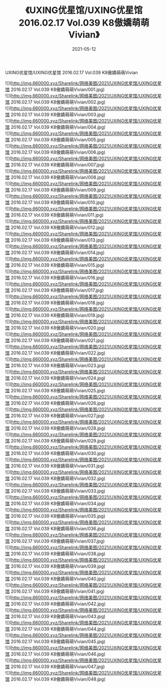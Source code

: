 ﻿---
layout: post
title:  《UXING优星馆/UXING优星馆 2016.02.17 Vol.039 K8傲嬌萌萌Vivian》
date:   2021-05-12
img: http://img.660000.xyz/Sharelink/网络美图/2021/UXING优星馆/UXING优星馆 2016.02.17 Vol.039 K8傲嬌萌萌Vivian/000.jpg
categories: [美女, 清纯, 唯美]
---

UXING优星馆/UXING优星馆 2016.02.17 Vol.039 K8傲嬌萌萌Vivian

 ![](http://img.660000.xyz/Sharelink/网络美图/2021/UXING优星馆/UXING优星馆 2016.02.17 Vol.039 K8傲嬌萌萌Vivian/001.jpg) <br>![](http://img.660000.xyz/Sharelink/网络美图/2021/UXING优星馆/UXING优星馆 2016.02.17 Vol.039 K8傲嬌萌萌Vivian/002.jpg) <br>![](http://img.660000.xyz/Sharelink/网络美图/2021/UXING优星馆/UXING优星馆 2016.02.17 Vol.039 K8傲嬌萌萌Vivian/003.jpg) <br>![](http://img.660000.xyz/Sharelink/网络美图/2021/UXING优星馆/UXING优星馆 2016.02.17 Vol.039 K8傲嬌萌萌Vivian/004.jpg) <br>![](http://img.660000.xyz/Sharelink/网络美图/2021/UXING优星馆/UXING优星馆 2016.02.17 Vol.039 K8傲嬌萌萌Vivian/005.jpg) <br>![](http://img.660000.xyz/Sharelink/网络美图/2021/UXING优星馆/UXING优星馆 2016.02.17 Vol.039 K8傲嬌萌萌Vivian/006.jpg) <br>![](http://img.660000.xyz/Sharelink/网络美图/2021/UXING优星馆/UXING优星馆 2016.02.17 Vol.039 K8傲嬌萌萌Vivian/007.jpg) <br>![](http://img.660000.xyz/Sharelink/网络美图/2021/UXING优星馆/UXING优星馆 2016.02.17 Vol.039 K8傲嬌萌萌Vivian/008.jpg) <br>![](http://img.660000.xyz/Sharelink/网络美图/2021/UXING优星馆/UXING优星馆 2016.02.17 Vol.039 K8傲嬌萌萌Vivian/009.jpg) <br>![](http://img.660000.xyz/Sharelink/网络美图/2021/UXING优星馆/UXING优星馆 2016.02.17 Vol.039 K8傲嬌萌萌Vivian/010.jpg) <br>![](http://img.660000.xyz/Sharelink/网络美图/2021/UXING优星馆/UXING优星馆 2016.02.17 Vol.039 K8傲嬌萌萌Vivian/011.jpg) <br>![](http://img.660000.xyz/Sharelink/网络美图/2021/UXING优星馆/UXING优星馆 2016.02.17 Vol.039 K8傲嬌萌萌Vivian/012.jpg) <br>![](http://img.660000.xyz/Sharelink/网络美图/2021/UXING优星馆/UXING优星馆 2016.02.17 Vol.039 K8傲嬌萌萌Vivian/013.jpg) <br>![](http://img.660000.xyz/Sharelink/网络美图/2021/UXING优星馆/UXING优星馆 2016.02.17 Vol.039 K8傲嬌萌萌Vivian/014.jpg) <br>![](http://img.660000.xyz/Sharelink/网络美图/2021/UXING优星馆/UXING优星馆 2016.02.17 Vol.039 K8傲嬌萌萌Vivian/015.jpg) <br>![](http://img.660000.xyz/Sharelink/网络美图/2021/UXING优星馆/UXING优星馆 2016.02.17 Vol.039 K8傲嬌萌萌Vivian/016.jpg) <br>![](http://img.660000.xyz/Sharelink/网络美图/2021/UXING优星馆/UXING优星馆 2016.02.17 Vol.039 K8傲嬌萌萌Vivian/017.jpg) <br>![](http://img.660000.xyz/Sharelink/网络美图/2021/UXING优星馆/UXING优星馆 2016.02.17 Vol.039 K8傲嬌萌萌Vivian/018.jpg) <br>![](http://img.660000.xyz/Sharelink/网络美图/2021/UXING优星馆/UXING优星馆 2016.02.17 Vol.039 K8傲嬌萌萌Vivian/019.jpg) <br>![](http://img.660000.xyz/Sharelink/网络美图/2021/UXING优星馆/UXING优星馆 2016.02.17 Vol.039 K8傲嬌萌萌Vivian/020.jpg) <br>![](http://img.660000.xyz/Sharelink/网络美图/2021/UXING优星馆/UXING优星馆 2016.02.17 Vol.039 K8傲嬌萌萌Vivian/021.jpg) <br>![](http://img.660000.xyz/Sharelink/网络美图/2021/UXING优星馆/UXING优星馆 2016.02.17 Vol.039 K8傲嬌萌萌Vivian/022.jpg) <br>![](http://img.660000.xyz/Sharelink/网络美图/2021/UXING优星馆/UXING优星馆 2016.02.17 Vol.039 K8傲嬌萌萌Vivian/023.jpg) <br>![](http://img.660000.xyz/Sharelink/网络美图/2021/UXING优星馆/UXING优星馆 2016.02.17 Vol.039 K8傲嬌萌萌Vivian/024.jpg) <br>![](http://img.660000.xyz/Sharelink/网络美图/2021/UXING优星馆/UXING优星馆 2016.02.17 Vol.039 K8傲嬌萌萌Vivian/025.jpg) <br>![](http://img.660000.xyz/Sharelink/网络美图/2021/UXING优星馆/UXING优星馆 2016.02.17 Vol.039 K8傲嬌萌萌Vivian/026.jpg) <br>![](http://img.660000.xyz/Sharelink/网络美图/2021/UXING优星馆/UXING优星馆 2016.02.17 Vol.039 K8傲嬌萌萌Vivian/027.jpg) <br>![](http://img.660000.xyz/Sharelink/网络美图/2021/UXING优星馆/UXING优星馆 2016.02.17 Vol.039 K8傲嬌萌萌Vivian/028.jpg) <br>![](http://img.660000.xyz/Sharelink/网络美图/2021/UXING优星馆/UXING优星馆 2016.02.17 Vol.039 K8傲嬌萌萌Vivian/029.jpg) <br>![](http://img.660000.xyz/Sharelink/网络美图/2021/UXING优星馆/UXING优星馆 2016.02.17 Vol.039 K8傲嬌萌萌Vivian/030.jpg) <br>![](http://img.660000.xyz/Sharelink/网络美图/2021/UXING优星馆/UXING优星馆 2016.02.17 Vol.039 K8傲嬌萌萌Vivian/031.jpg) <br>![](http://img.660000.xyz/Sharelink/网络美图/2021/UXING优星馆/UXING优星馆 2016.02.17 Vol.039 K8傲嬌萌萌Vivian/032.jpg) <br>![](http://img.660000.xyz/Sharelink/网络美图/2021/UXING优星馆/UXING优星馆 2016.02.17 Vol.039 K8傲嬌萌萌Vivian/033.jpg) <br>![](http://img.660000.xyz/Sharelink/网络美图/2021/UXING优星馆/UXING优星馆 2016.02.17 Vol.039 K8傲嬌萌萌Vivian/034.jpg) <br>![](http://img.660000.xyz/Sharelink/网络美图/2021/UXING优星馆/UXING优星馆 2016.02.17 Vol.039 K8傲嬌萌萌Vivian/035.jpg) <br>![](http://img.660000.xyz/Sharelink/网络美图/2021/UXING优星馆/UXING优星馆 2016.02.17 Vol.039 K8傲嬌萌萌Vivian/036.jpg) <br>![](http://img.660000.xyz/Sharelink/网络美图/2021/UXING优星馆/UXING优星馆 2016.02.17 Vol.039 K8傲嬌萌萌Vivian/037.jpg) <br>![](http://img.660000.xyz/Sharelink/网络美图/2021/UXING优星馆/UXING优星馆 2016.02.17 Vol.039 K8傲嬌萌萌Vivian/038.jpg) <br>![](http://img.660000.xyz/Sharelink/网络美图/2021/UXING优星馆/UXING优星馆 2016.02.17 Vol.039 K8傲嬌萌萌Vivian/039.jpg) <br>![](http://img.660000.xyz/Sharelink/网络美图/2021/UXING优星馆/UXING优星馆 2016.02.17 Vol.039 K8傲嬌萌萌Vivian/040.jpg) <br>![](http://img.660000.xyz/Sharelink/网络美图/2021/UXING优星馆/UXING优星馆 2016.02.17 Vol.039 K8傲嬌萌萌Vivian/041.jpg) <br>![](http://img.660000.xyz/Sharelink/网络美图/2021/UXING优星馆/UXING优星馆 2016.02.17 Vol.039 K8傲嬌萌萌Vivian/042.jpg) <br>![](http://img.660000.xyz/Sharelink/网络美图/2021/UXING优星馆/UXING优星馆 2016.02.17 Vol.039 K8傲嬌萌萌Vivian/043.jpg) <br>![](http://img.660000.xyz/Sharelink/网络美图/2021/UXING优星馆/UXING优星馆 2016.02.17 Vol.039 K8傲嬌萌萌Vivian/044.jpg) <br>![](http://img.660000.xyz/Sharelink/网络美图/2021/UXING优星馆/UXING优星馆 2016.02.17 Vol.039 K8傲嬌萌萌Vivian/045.jpg) <br>![](http://img.660000.xyz/Sharelink/网络美图/2021/UXING优星馆/UXING优星馆 2016.02.17 Vol.039 K8傲嬌萌萌Vivian/046.jpg) <br>![](http://img.660000.xyz/Sharelink/网络美图/2021/UXING优星馆/UXING优星馆 2016.02.17 Vol.039 K8傲嬌萌萌Vivian/047.jpg) <br>![](http://img.660000.xyz/Sharelink/网络美图/2021/UXING优星馆/UXING优星馆 2016.02.17 Vol.039 K8傲嬌萌萌Vivian/048.jpg) <br>